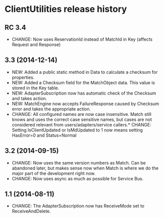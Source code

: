 # ClientUtilities release history

## RC 3.4

* CHANGE: Now uses ReservationId instead of MatchId in Key (affects Request and Response)

## 3.3 (2014-12-14)

* NEW: Added a public static method in Data to calculate a checksum for properties.
* NEW: Added a Checksum field for the MatchObject data. This value is stored in the Key table.
* NEW: AdapterSubscription now has automatic check of the Checksum and takes action.
* NEW: MatchEngine now accepts FailureResponse caused by Checksum error and takes the appropriate action.
* CHANGE: All configured names are now case insensitive. Match still knows and uses the correct case sensitive names, but cases are not considered relevant from users/adapters/service callers.* CHANGE: Setting IsClientUpdated or IsMdUpdated to 1 now means setting HasError=0 and Status=Normal

## 3.2 (2014-09-15)

* CHANGE: Now uses the same version numbers as Match. Can be abandoned later, but makes sense now when Match is where we do the major part of the development right now.
* CHANGE: Now uses async as much as possible for Service Bus.

## 1.1 (2014-08-11)

* CHANGE: The AdapterSubscription now has ReceiveMode set to ReceiveAndDelete.

